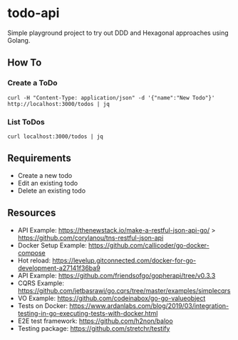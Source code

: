 # todo-api

Simple playground project to try out DDD and Hexagonal approaches using Golang.

## How To

### Create a ToDo

`curl -H "Content-Type: application/json" -d '{"name":"New Todo"}' http://localhost:3000/todos | jq`

### List ToDos

`curl localhost:3000/todos | jq`

## Requirements
- Create a new todo
- Edit an existing todo
- Delete an existing todo

## Resources
- API Example: https://thenewstack.io/make-a-restful-json-api-go/ > https://github.com/corylanou/tns-restful-json-api
- Docker Setup Example: https://github.com/callicoder/go-docker-compose
- Hot reload: https://levelup.gitconnected.com/docker-for-go-development-a27141f36ba9
- API Example: https://github.com/friendsofgo/gopherapi/tree/v0.3.3
- CQRS Example: https://github.com/jetbasrawi/go.cqrs/tree/master/examples/simplecqrs
- VO Example: https://github.com/codeinabox/go-go-valueobject
- Tests on Docker: https://www.ardanlabs.com/blog/2019/03/integration-testing-in-go-executing-tests-with-docker.html
- E2E test framework: https://github.com/h2non/baloo
- Testing package: https://github.com/stretchr/testify